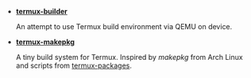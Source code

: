* **[termux-builder](./termux-builder)**

  An attempt to use Termux build environment via QEMU on device.

* **[termux-makepkg](./termux-makepkg)**

  A tiny build system for Termux. Inspired by *makepkg* from Arch Linux and scripts from [termux-packages](https://github.com/termux/termux-packages).
